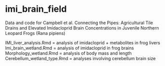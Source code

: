 # imi_brain_field
Data and code for Campbell et al. Connecting the Pipes: Agricultural Tile Drains and Elevated Imidacloprid Brain Concentrations in Juvenile Northern Leopard Frogs (Rana pipiens)


IMI_liver_analysis.Rmd = analysis of imidacloprid + metabolites in frog livers
Imi_brain_wetland.Rmd = analysis of imidacloprid in frog brains
Morphology_wetland.Rmd = analysis of body mass and length
Cerebellum_wetland_type.Rmd = analyses involving cerebellum brain size
